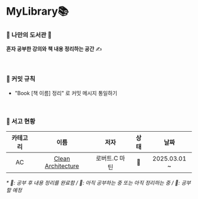 # MyLibrary📚  
### 📘 나만의 도서관 📖  
<b>혼자 공부한 강의와 책 내용 정리하는 공간</b> ✍  

<br>  

### 📕 커밋 규칙  
- "Book [책 이름] 정리" 로 커밋 메시지 통일하기  

<br>  

### 📗 서고 현황  
|  카테고리  |     이름     |   저자   |  상태  |  날짜  |
|:------:|:----------:|:------:|:---:|:----------:|  
|    AC    |      [Clean Architecture](https://github.com/hhee4455/MyLibrary/tree/0cb0c61210848eb41530a059e6063ce9e7f95080/Clean%20Architecture-%EB%A1%9C%EB%B2%84%ED%8A%B8.C%20%EB%A7%88%ED%8B%B4)      |    로버트.C 마틴    |   📙  |  2025.03.01 ~

_* 📗: 공부 후 내용 정리를 완료함 / 📙: 아직 공부하는 중 또는 아직 정리하는 중 / 📕: 공부할 예정_  
